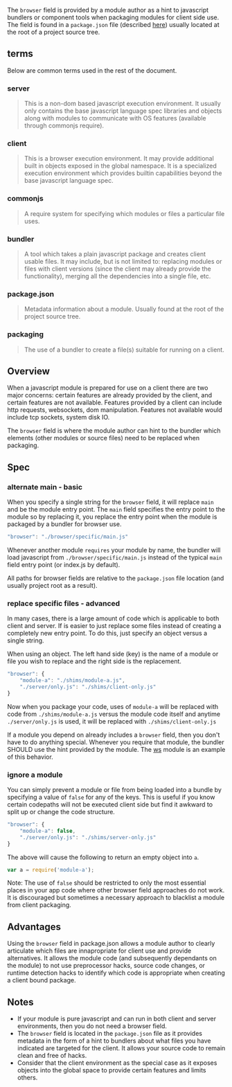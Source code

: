 The ```browser``` field is provided by a module author as a hint to javascript bundlers or component tools when packaging modules for client side use. The field is found in a ```package.json``` file (described [here](http://browsenpm.org/package.json)) usually located at the root of a project source tree.

## terms

Below are common terms used in the rest of the document.

### server
> This is a non-dom based javascript execution environment. It usually only contains the base javascript language spec libraries and objects along with modules to communicate with OS features (available through commonjs require).

### client
> This is a browser execution environment. It may provide additional built in objects exposed in the global namespace. It is a specialized execution environment which provides builtin capabilities beyond the base javascript language spec.

### commonjs
> A require system for specifying which modules or files a particular file uses.

### bundler
> A tool which takes a plain javascript package and creates client usable files. It may include, but is not limited to: replacing modules or files with client versions (since the client may already provide the functionality), merging all the dependencies into a single file, etc.

### package.json
> Metadata information about a module. Usually found at the root of the project source tree.

### packaging
> The use of a bundler to create a file(s) suitable for running on a client.

## Overview

When a javascript module is prepared for use on a client there are two major concerns: certain features are already provided by the client, and certain features are not available. Features provided by a client can include http requests, websockets, dom manipulation. Features not available would include tcp sockets, system disk IO.

The ```browser``` field is where the module author can hint to the bundler which elements (other modules or source files) need to be replaced when packaging.

## Spec

### alternate main - basic

When you specify a single string for the ```browser``` field, it will replace ```main``` and be the module entry point. The ```main``` field specifies the entry point to the module so by replacing it, you replace the entry point when the module is packaged by a bundler for browser use.

```javascript
"browser": "./browser/specific/main.js"
```

Whenever another module ```requires``` your module by name, the bundler will load javascript from ```./browser/specific/main.js``` instead of the typical ```main``` field entry point (or index.js by default).

All paths for browser fields are relative to the ```package.json``` file location (and usually project root as a result).

### replace specific files - advanced

In many cases, there is a large amount of code which is applicable to both client and server. If is easier to just replace some files instead of creating a completely new entry point. To do this, just specify an object versus a single string.

When using an object. The left hand side (key) is the name of a module or file you wish to replace and the right side is the replacement.

```javascript
"browser": {
    "module-a": "./shims/module-a.js",
    "./server/only.js": "./shims/client-only.js"
}
```

Now when you package your code, uses of ```module-a``` will be replaced with code from ```./shims/module-a.js``` versus the module code itself and anytime ```./server/only.js``` is used, it will be replaced with ```./shims/client-only.js```

If a module you depend on already includes a ```browser``` field, then you don't have to do anything special. Whenever you require that module, the bundler SHOULD use the hint provided by the module. The [ws](https://github.com/einaros/ws) module is an example of this behavior.

### ignore a module
You can simply prevent a module or file from being loaded into a bundle by specifying a value of ```false``` for any of the keys. This is useful if you know certain codepaths will not be executed client side but find it awkward to split up or change the code structure.

```javascript
"browser": {
    "module-a": false,
    "./server/only.js": "./shims/server-only.js"
}
```

The above will cause the following to return an empty object into `a`.
```javascript
var a = require('module-a');
```

Note: The use of `false` should be restricted to only the most essential places in your app code where other browser field approaches do not work. It is discouraged but sometimes a necessary approach to blacklist a module from client packaging.

## Advantages

Using the ```browser``` field in package.json allows a module author to clearly articulate which files are innapropriate for client use and provide alternatives. It allows the module code (and subsequently dependants on the module) to not use preprocessor hacks, source code changes, or runtime detection hacks to identify which code is appropriate when creating a client bound package.

## Notes

* If your module is pure javascript and can run in both client and server environments, then you do not need a browser field.
* The ```browser``` field is located in the ```package.json``` file as it provides metadata in the form of a hint to bundlers about what files you have indicated are targeted for the client. It allows your source code to remain clean and free of hacks.
* Consider that the client environment as the special case as it exposes objects into the global space to provide certain features and limits others.
